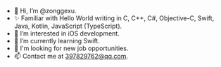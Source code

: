 - 👋 Hi, I’m @zonggexu.
- ✨ Familiar with Hello World writing in C, C++, C#, Objective-C, Swift, Java, Kotlin, JavaScript (TypeScript).
- 👀 I’m interested in iOS development.
- 🌱 I’m currently learning Swift.
- 💞️ I'm looking for new job opportunities.
- 📫 Contact me at 397829762@qq.com.


<!---
zonggexu/zonggexu is a ✨ special ✨ repository because its `README.md` (this file) appears on your GitHub profile.
You can click the Preview link to take a look at your changes.
--->
